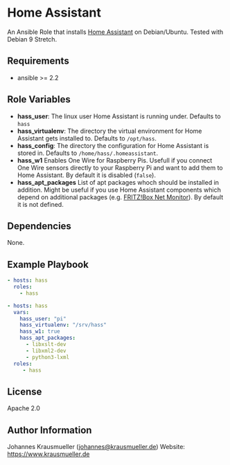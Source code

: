 Home Assistant
==============

An Ansible Role that installs [Home Assistant](https://www.home-assistant.io/) on Debian/Ubuntu. Tested with Debian 9 Stretch.

Requirements
------------

* ansible >= 2.2

Role Variables
--------------

- **hass_user**: The linux user Home Assistant is running under. Defaults to `hass`
- **hass_virtualenv**: The directory the virtual environment for Home Assistant gets installed to. Defaults to `/opt/hass`.
- **hass_config**: The directory the configuration for Home Assistant is stored in. Defaults to `/home/hass/.homeassistant`.
- **hass_w1** Enables One Wire for Raspberry Pis. Usefull if you connect One Wire sensors directly to your Raspberry Pi and want to add them to Home Assistant. By default it is disabled (`false`).
- **hass_apt_packages** List of apt packages whoch should be installed in addition. Might be useful if you use Home Assistant components which depend on additional packages (e.g. [FRITZ!Box Net Monitor](https://www.home-assistant.io/components/sensor.fritzbox_netmonitor/)). By default it is not defined.

Dependencies
------------

None.

Example Playbook
----------------

```yaml
- hosts: hass
  roles:
    - hass
```

```yaml
- hosts: hass
  vars:
    hass_user: "pi"
    hass_virtualenv: "/srv/hass"
    hass_w1: true
    hass_apt_packages:
      - libxslt-dev
      - libxml2-dev
      - python3-lxml
  roles:
     - hass
```

License
-------

Apache 2.0

Author Information
------------------

Johannes Krausmueller (johannes@krausmueller.de)
Website: https://www.krausmueller.de
